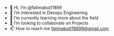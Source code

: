 - 👋 Hi, I’m @fatimabutt1899
- 👀 I’m interested in Devops Engineering
- 🌱 I’m currently learning more about the field
- 💞️ I’m looking to collaborate on Projects 
- 📫 How to reach me fatimabutt18899@gmail.com

<!---
fatimabutt1899/fatimabutt1899 is a ✨ special ✨ repository because its `README.md` (this file) appears on your GitHub profile.
You can click the Preview link to take a look at your changes.
--->
